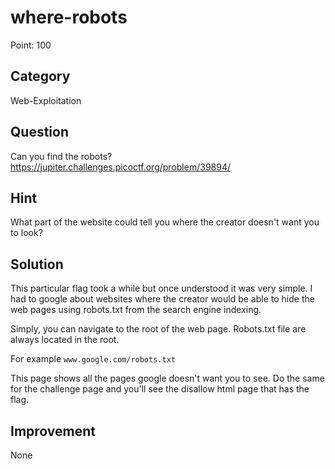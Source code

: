# where-robots

Point: 100

## Category

Web-Exploitation

## Question

Can you find the robots? https://jupiter.challenges.picoctf.org/problem/39894/

## Hint

What part of the website could tell you where the creator doesn't want you to look?

## Solution

This particular flag took a while but once understood it was very simple. I had to google about websites where the creator would be able to hide the web pages using robots.txt from the search engine indexing.

Simply, you can navigate to the root of the web page. Robots.txt file are always located in the root. 

For example
```www.google.com/robots.txt```

This page shows all the pages google doesn't want you to see. Do the same for the challenge page and you'll see the disallow html page that has the flag.

## Improvement

None